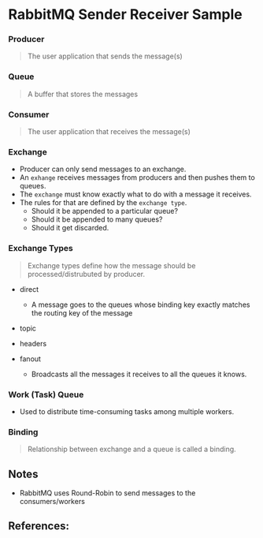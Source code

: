 # RabbitMQ Sender Receiver Sample

### Producer

> The user application that sends the message(s)

### Queue

> A buffer that stores the messages

### Consumer

> The user application that receives the message(s)

### Exchange

- Producer can only send messages to an exchange.
- An `exhange` receives messages from producers and then pushes them to queues.
- The `exchange` must know exactly what to do with a message it receives. 
- The rules for that are defined by the `exchange type`.
  - Should it be appended to a particular queue? 
  - Should it be appended to many queues? 
  - Should it get discarded.

### Exchange Types

> Exchange types define how the message should be processed/distrubuted by producer.

- direct
  - A message goes to the queues whose binding key exactly matches the routing key of the message

- topic

- headers

- fanout
  - Broadcasts all the messages it receives to all the queues it knows.

### Work (Task) Queue

- Used to distribute time-consuming tasks among multiple workers.

### Binding

> Relationship between exchange and a queue is called a binding.

## Notes

- RabbitMQ uses Round-Robin to send messages to the consumers/workers

## References: